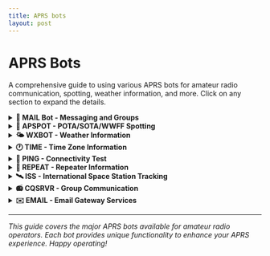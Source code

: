 ```yaml
---
title: APRS bots
layout: post
---
```

# APRS Bots

A comprehensive guide to using various APRS bots for amateur radio communication, spotting, weather information, and more. Click on any section to expand the details.

<details>
<summary><strong>📧 MAIL Bot - Messaging and Groups</strong></summary>

## Welcome to the MAIL APRS Bot Guide

Welcome to the MAIL APRS bot! Below you'll find simple instructions on how to use the bot for messaging, group management, and other helpful features.

### Send a Message to a User

To send a message directly to another user, type:

```
@CALLSIGN followed by your message
```

**Example:** `@N0CALL Hey there! How's it going?`

### Check Your Messages

To check your incoming messages, simply type:

```
APRSM
```

The bot will fetch your latest messages.

### Delete Your Messages

To delete messages that you haven't ack'd, simply type:

```
del
```

The bot will delete your unacknowledged messages.

### Automatically Retrieve Messages

If you're actively using APRS and want to automatically retrieve messages while on the air, include one of the following in your comment beacon:

- `APMAIL`
- `ALLMSG`

The bot will monitor your beacons and send your messages as they come in.

### Join a Group

To join a group, use the following command:

```
join group_name
```

**Example:** `join bigfoot`

This will add you to the specified group.

### Leave a Group

If you want to leave a group, simply type:

```
unjoin group_name
```

**Example:** `unjoin bigfoot`

### Send a Message to a Group

To send a message to all users in a group, type:

```
#group_name followed by your message
```

**Example:** `#bigfoot Let's organize the next meetup!`

This will send your message to everyone in the "bigfoot" group.

### Additional Tips

- Group messages are only visible to members of that group
- Group messages are valid for 3 days
- You will automatically leave a group after 1 day
- Individual messages are deleted after 7 days

Feel free to reach out if you have any questions or need more help. Enjoy using the MAIL bot!

</details>

<details>
<summary><strong>📍 APSPOT - POTA/SOTA/WWFF Spotting</strong></summary>

## Getting Started

APSPOT supports a number of commands, and depending on what command is sent will depend on how APSPOT responds. To get started with APSPOT, simply send a message "usage" to APSPOT on APRS and as long as you have gone in via a Tx-Enabled APRS IGate (Or you were heard by a Tx-Enabled APRS IGate) the system will reply with a number of messages on how to use the system.

## The Commands

**"usage"**
Replies with the list of usage types of the system.

**"usage \<type\>"**
Replies with basic usage information for each type within the system. Valid types are "aprs", "sms" and "winlink"

Examples: `usage aprs`, `usage sms`, `usage winlink`

**"usage \<type\> \<activity\>"**
Replies with an example message for your activity.

Example: `usage aprs sota` replies with: `EXAMPLE: "! SOTA VK3/VN-030 7.090 CQCQ"`

## Getting Current SPOTs

**"spots \<activity\>"**
Replies with the 3 (SMS/APRS) or 10 (Winlink) most recent SPOTS under the activity you provide. Currently the system supports POTA (from pota.app), SOTA (from parksnpeaks.org) and WWFF (from parksnpeaks.org).

Example: `spots POTA` would return 3 messages via APRS:
```
K0DME | K-1210 | 14057.0 | CW
N9FAL | K-2234 | 14287 | SSB
B3WAV | K-7724 | 14294 | SSB
```

## "spots" Filter Options

The "spots" command has a couple of filtering options:

**Filter by mode:** Add the desired mode onto the end of the command
- `spots pota cw` – will return CW POTA spots
- `spots wwff ssb` – will return SSB WWFF spots

**Request more spots:** Add a number onto the end of the command
- `spots wwff 5` – will return a maximum of 5 WWFF spots via SMS and APRS

**Combine filters:** The mode filter must be specified first
- `spots wwff ssb 5` – will return up to 5 SSB WWFF spots

Note: If less than the requested amount of spots are available for the given request – only the available spots will be returned.

## Posting a SPOT

**APRS Format:**
```
! <Activity> <Ref> <Frequency In MHz> <Mode> <Comment(Optional)>
```

**Winlink Format (Place in Subject of message):**
```
! <Activity> <Ref> <Frequency In MHz> <Mode> <Comment(Optional)>
```

**SMS Format:**
```
!<Callsign> <Activity> <Ref> <Frequency In MHz> <Mode> <Comment(Optional)>
```

**Note:** For SMS Spotting, please append your callsign immediately after the "!" WITHOUT a space.

### Format Breakdown

- **"!"** – Tells the system that you're submitting a SPOT
- **"\<Activity\>"** – Currently supported: WWFF, SOTA, POTA, SIOTA
- **"\<Ref\>"** – Reference of the Park/Summit/Silo (e.g., WWFF-1929, VK3/VN-008, VK-3024)
- **"\<Frequency in MHz\>"** – Frequency in MHz (e.g., 7.144, 14.310)
- **"\<Mode\>"** – Supported modes: SSB, CW, FM, AM, DATA (plus FT8 for POTA)
- **"\<Comment\>"** – Optional comment (include "test" to prevent actual posting)

### Example Messages

**APRS & Winlink:**
For APRS send the message to "APSPOT" in the callsign field
For Winlink send the message to "apspot@apspot.radio" and place the command in the **SUBJECT** line.

Examples:
- `! WWFF VKFF-1929 7.144 SSB CQCQ`
- `! POTA VK-3024 7.195 SSB CQCQ`

</details>

<details>
<summary><strong>🌤️ WXBOT - Weather Information</strong></summary>

WXBOT provides current weather conditions and forecasts for locations worldwide.

## Usage

Send a message to **WXBOT** with a location to get current weather conditions:

```
WXBOT <location>
```

**Examples:**
- `WXBOT New York`
- `WXBOT London, UK`
- `WXBOT 90210` (ZIP code)
- `WXBOT EM12` (Grid square)

## Features

- Current weather conditions
- Temperature, humidity, wind speed and direction
- Barometric pressure
- Visibility conditions
- Weather descriptions

The bot will respond with formatted weather information for your requested location.

</details>

<details>
<summary><strong>🕐 TIME - Time Zone Information</strong></summary>

The TIME bot provides current time information for various locations and time zones.

## Usage

Send a message to **TIME** with a location or time zone:

```
TIME <location>
```

**Examples:**
- `TIME New York`
- `TIME London`
- `TIME UTC`
- `TIME PST`

The bot will respond with the current local time for the requested location.

</details>

<details>
<summary><strong>🏓 PING - Connectivity Test</strong></summary>

PING is a simple connectivity test bot that responds to confirm your APRS messaging is working properly.

## Usage

Send any message to **PING** and it will respond back, confirming your APRS path is functioning:

```
PING test
```

This is useful for testing your APRS setup and verifying message delivery.

</details>

<details>
<summary><strong>📡 REPEAT - Repeater Information</strong></summary>

The REPEAT bot is a handy tool for finding information about amateur radio repeaters. Simply provide a location or grid square, and REPEAT will return details like frequencies, tones, and offsets for nearby repeaters.

## Usage

Send a message to **REPEAT** with your location or grid square:

```
REPEAT <location>
```

**Example:** `REPEAT EM12`

</details>

<details>
<summary><strong>🛰️ ISS - International Space Station Tracking</strong></summary>

If you're interested in satellite communication or just want to know where the International Space Station (ISS) is, the ISS bot has you covered. It provides the current location of the ISS, including its latitude, longitude, and altitude.

## Usage

Send a message to **ISS** to get the latest position:

```
ISS
```

</details>

<details>
<summary><strong>📻 CQSRVR - Group Communication</strong></summary>

CQSRVR is an APRS server designed to facilitate initial contact between amateur radio APRS stations (hams) worldwide with similar interests. It is not a messaging server, BBS, or any other type of interactive forum. It is a global service and requires unique callsign-SSIDs to be used.

## Basic Usage

To use CQSRVR, send an APRS numbered message to CQSRVR that looks like:

```
CQ groupname your message here
```

"CQ" and "groupname" are each one word separated by a space, and may be any mix of upper and lower case. "your message here" is the message text you want to be sent to other registered members of "groupname".

## Example

```
AE5PL-10>APRS::CQSRVR   :CQ MYTEST Listening for APRS contacts{01
CQSRVR>APJIC1,TCPIP*::AE5PL-10 :ack01
CQSRVR>APJIC1,TCPIP*::AE5PL-10 :Message has been sent to MYTEST{00
AE5PL-10>APJIC1,qAO,CQSRVR::W5EJL-1  :CQ MYTEST Listening for APRS contacts
```

## Registration and Limits

Every time you send a CQ groupname message to CQSRVR, it "registers" you with that group. You may only send one CQ groupname message per 30 minutes to keep activity manageable.

## Unregistering from a Group

To unregister from a group, send a numbered APRS message to CQSRVR with:

```
U groupname
```

**Example:** `U MYTEST`

If the group is inactive for 12 hours or you are inactive for 12 hours, you will be unregistered automatically.

## Other Commands

- `?` - List all active groups
- `? GROUPNAME` - Reply with how many are in the group
- `L` - List all groups I am a member of

These commands are sent just like the CQ and U commands (the text portion of an APRS message to CQSRVR).

</details>

<details>
<summary><strong>✉️ EMAIL - Email Gateway Services</strong></summary>

## EMAIL Server (EMAIL)

The easiest way to send email is to send a message to EMAIL with the recipient's email address as the first "word" of the message. You may only send one line messages (67 total characters maximum).

```
Send APRS message "email@address message text" to EMAIL.
APRS Format: URCALL-10>APRS::EMAIL    :urname@urdomain.bogus This is a test.
```

**Note:** Keith Sproul WU2Z retired the EMAIL server in 2019. It has been replaced with a javAPRSSrvr Email Gateway (EMAIL-2).

## javAPRSSrvr Email Gateway (EMAIL-2)

javAPRSSrvr supports email via EmailGate. This server supports the EMAIL method of sending email and supports some new features. EmailGate now properly supports **UTF-8** in both APRS messages and emails.

Currently, EMAIL and EMAIL-2 are the callsigns for the general email servers. Both support delayed delivery of APRS messages and messaging to/from Winlink.

### Creating Shortcuts

To create a shortcut:

```
Send APRS message "shortcut email@address" to EMAIL-2
APRS Format: URCALL-10>APRS::EMAIL-2  :me urname@urdomain.bogus
```

### Using Shortcuts

To use the "me" shortcut from any of your stations:

```
Send APRS message "shortcut message text" to EMAIL-2
APRS Format: URCALL-7>APRS::EMAIL-2  :me This is a test.
```

### Managing Shortcuts

**List all shortcuts:**
```
Send APRS message "shortcut L" to EMAIL-2
```

**Remove a shortcut:**
```
Send APRS message "shortcut R" to EMAIL-2
```

**Note:** Shortcuts are associated with the callsign so each amateur can have their own shortcuts. They can only include alpha and numeric ASCII characters (no punctuation, white space, or Unicode characters).

## Email to APRS Support

Shortcuts may be used by persons on the Internet to send an APRS message to a station via email. The email must meet these requirements:

1. **Must be from** the email address specified in the shortcut
2. **Subject must start** with the station callsign-SSID (all upper case) followed by a colon and message text
3. **Body must contain** the text "**userid:shortcut:**" where "shortcut" is the assigned shortcut

### Example Email to APRS

```
From: urname@urdomain.bogus
To: EMAIL-2 email address
Subject: URCALL-10:Testing email to APRS.
Body:
This is a test userid:me: of APRS email gateway.
Your Name URCALL
```

## Undelivered Message Caching

Some javAPRSSrvr email gateways support unacknowledged message caching. If a valid email goes unacknowledged after 4 tries, you may retrieve cached messages by sending:

```
Send APRS message "get" to EMAIL-2
APRS Format: URCALL-10>APRS::EMAIL-2  :get
```

The `?APRSM` query is equivalent to the get command.

EMAIL-2 supports caching for up to 24 hours and supports both the get command and ?APRSM query.

</details>

---

*This guide covers the major APRS bots available for amateur radio operators. Each bot provides unique functionality to enhance your APRS experience. Happy operating!*